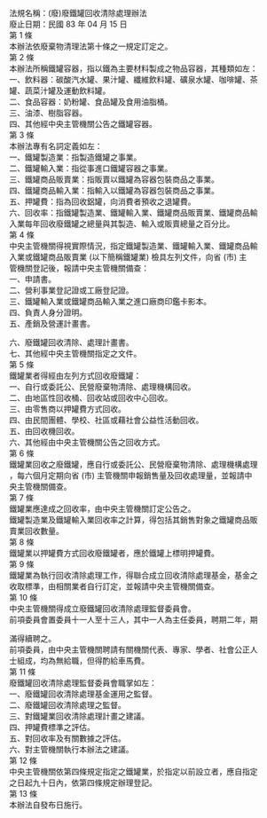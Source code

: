 法規名稱：(廢)廢鐵罐回收清除處理辦法  
廢止日期：民國 83 年 04 月 15 日  
第 1 條  
本辦法依廢棄物清理法第十條之一規定訂定之。  
第 2 條  
本辦法所稱鐵罐容器，指以鐵為主要材料製成之物品容器，其種類如左：  
一、飲料器：碳酸汽水罐、果汁罐、纖維飲料罐、礦泉水罐、咖啡罐、茶  
罐、蔬菜汁罐及運動飲料罐。  
二、食品容器：奶粉罐、食品罐及食用油脂桶。  
三、油漆、樹脂容器。  
四、其他經中央主管機關公告之鐵罐容器。  
第 3 條  
本辦法專有名詞定義如左：  
一、鐵罐製造業：指製造鐵罐之事業。  
二、鐵罐輸入業：指從事進口鐵罐容器之事業。  
三、鐵罐商品販賣業：指販賣以鐵罐為容器包裝商品之事業。  
四、鐵罐商品輸入業：指輸入以鐵罐為容器包裝商品之事業。  
五、押罐費：指為回收鋁罐，向消費者預收之退罐費。  
六、回收率：指鐵罐製造業、鐵罐輸入業、鐵罐商品販賣業、鐵罐商品輸  
入業每年回收廢鐵罐之總量與其製造、輸入或販賣總量之百分比。  
第 4 條  
中央主管機關得視實際情況，指定鐵罐製造業、鐵罐輸入業、鐵罐商品輸  
入業或鐵罐商品販賣業 (以下簡稱鐵罐業) 檢具左列文件，向省 (市) 主  
管機關登記後，報請中央主管機關備查：  
一、申請書。  
二、營利事業登記證或工廠登記證。  
三、鐵罐輸入業或鐵罐商品輸入業之進口廠商印鑑卡影本。  
四、負責人身分證明。  
五、產銷及營運計畫書。  


六、廢鐵罐回收清除、處理計畫書。  
七、其他經中央主管機關指定之文件。  
第 5 條  
鐵罐業者得經由左列方式回收廢鐵罐：  
一、自行或委託公、民營廢棄物清除、處理機構回收。  
二、由地區性回收桶、回收站或回收中心回收。  
三、由零售商以押罐費方式回收。  
四、由民間團體、學校、社區或藉社會公益性活動回收。  
五、由回收機回收。  
六、其他經由中央主管機關公告之回收方式。  
第 6 條  
鐵罐業回收之廢鐵罐，應自行或委託公、民營廢棄物清除、處理機構處理  
，每六個月定期向省 (市) 主管機關申報銷售量及回收處理量，並報請中  
央主管機關備查。  
第 7 條  
鐵罐業應達成之回收率，由中央主管機關訂定公告之。  
鐵罐製造業及鐵罐輸入業回收率之計算，得包括其銷售對象之鐵罐商品販  
賣業回收數量。  
第 8 條  
鐵罐業以押罐費方式回收廢鐵罐者，應於鐵罐上標明押罐費。  
第 9 條  
鐵罐業為執行回收清除處理工作，得聯合成立回收清除處理基金，基金之  
收取標準，由相關業者自行訂定，並報請中央主管機關備查。  
第 10 條  
中央主管機關得成立廢鐵罐回收清除處理監督委員會。  
前項委員會置委員十一人至十三人，其中一人為主任委員，聘期二年，期  


滿得續聘之。  
前項委員，由中央主管機關聘請有關機關代表、專家、學者、社會公正人  
士組成，均為無給職，但得酌給車馬費。  
第 11 條  
廢鐵罐回收清除處理監督委員會職掌如左：  
一、廢鐵罐回收清除處理基金運用之監督。  
二、廢鐵罐回收清除處理之監督。  
三、對鐵罐業回收清除處理計畫之建議。  
四、押罐費標準之評估。  
五、對回收率及有關數據之評估。  
六、對主管機關執行本辦法之建議。  
第 12 條  
中央主管機關依第四條規定指定之鐵罐業，於指定以前設立者，應自指定  
之日起九十日內，依第四條規定辦理登記。  
第 13 條  
本辦法自發布日施行。  


